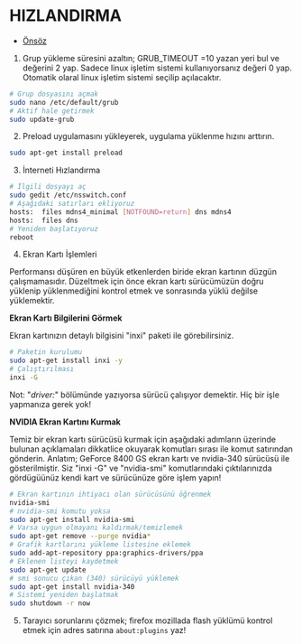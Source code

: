 # HIZLANDIRMA

- [Önsöz](https://github.com/cicekhasan/DersNotlarim)

1. Grup yükleme süresini azaltın; GRUB_TIMEOUT =10 yazan yeri bul ve değerini 2 yap. Sadece linux işletim sistemi kullanıyorsanız değeri 0 yap. Otomatik olaral linux işletim sistemi seçilip açılacaktır.
```bash
# Grup dosyasını açmak
sudo nano /etc/default/grub
# Aktif hale getirmek
sudo update-grub
```
2. Preload uygulamasını yükleyerek, uygulama yüklenme hızını arttırın.
```bash
sudo apt-get install preload
```
3. İnterneti Hızlandırma
```bash
# İlgili dosyayı aç
sudo gedit /etc/nsswitch.conf
# Aşağıdaki satırları ekliyoruz
hosts:	files mdns4_minimal [NOTFOUND=return] dns mdns4
hosts:	files dns
# Yeniden başlatıyoruz
reboot
```

4. Ekran Kartı İşlemleri

Performansı düşüren en büyük etkenlerden biride ekran kartının düzgün çalışmamasıdır. Düzeltmek için önce ekran kartı sürücümüzün doğru yüklenip yüklenmediğini kontrol etmek ve sonrasında yüklü değilse yüklemektir.

**Ekran Kartı Bilgilerini Görmek**

Ekran kartınızın detaylı bilgisini "inxi" paketi ile görebilirsiniz. 
```bash
# Paketin kurulumu
sudo apt-get install inxi -y
# Çalıştırılması
inxi -G
```
Not: "*driver:*" bölümünde yazıyorsa sürücü çalışıyor demektir. Hiç bir işle yapmanıza gerek yok!

**NVIDIA Ekran Kartını Kurmak**

Temiz bir ekran kartı sürücüsü kurmak için aşağıdaki adımların üzerinde bulunan açıklamaları dikkatlice okuyarak komutları sırası ile komut satırından gönderin. Anlatım; GeForce 8400 GS ekran kartı ve nvidia-340 sürücüsü ile gösterilmiştir. Siz "inxi -G" ve "nvidia-smi" komutlarındaki çıktılarınızda gördügüünüz kendi kart ve sürücünüze göre işlem yapın!

```bash
# Ekran kartının ihtiyacı olan sürücüsünü öğrenmek
nvidia-smi
# nvidia-smi komutu yoksa
sudo apt-get install nvidia-smi
# Varsa uygun olmayanı kaldırmak/temizlemek
sudo apt-get remove --purge nvidia*
# Grafik kartlarını yükleme listesine eklemek
sudo add-apt-repository ppa:graphics-drivers/ppa
# Eklenen listeyi kaydetmek
sudo apt-get update
# smi sonucu çıkan (340) sürücüyü yüklemek
sudo apt-get install nvidia-340
# Sistemi yeniden başlatmak
sudo shutdown -r now
```

5. Tarayıcı sorunlarını çözmek;
firefox mozillada flash yüklümü kontrol etmek için adres satırına ```about:plugins``` yaz!
